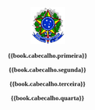 <p align="center" style="line-height: 100%"><img src="brasao.png" name="Imagem 1" align="bottom" width="71" height="76" border="0"></p>
<p align="center" style="line-height: 100%"><font face="Arial Narrow, serif" size="2" style="font-size: 10pt"><b>{{book.cabecalho.primeira}}</b></font></p>
<p align="center" style="line-height: 100%"><font face="Arial Narrow, serif" size="2" style="font-size: 10pt"><b>{{book.cabecalho.segunda}}</b></font></p>
<p align="center" style="line-height: 100%"><font face="Arial Narrow, serif" size="2" style="font-size: 10pt"><b>{{book.cabecalho.terceira}}</b></font></p>
<p align="center" style="line-height: 100%"><font face="Arial Narrow, serif" size="2" style="font-size: 10pt"><b>{{book.cabecalho.quarta}}</b></font></p>

